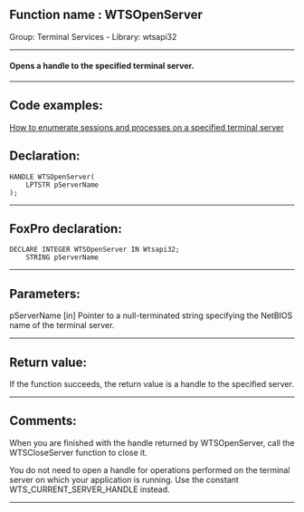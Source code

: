 
## Function name : WTSOpenServer
Group: Terminal Services - Library: wtsapi32    
***  


#### Opens a handle to the specified terminal server.

***  


## Code examples:
[How to enumerate sessions and processes on a specified terminal server](../../samples/sample_519.md)  

## Declaration:
```foxpro  
HANDLE WTSOpenServer(
	LPTSTR pServerName
);  
```  
***  


## FoxPro declaration:
```foxpro  
DECLARE INTEGER WTSOpenServer IN Wtsapi32;
	STRING pServerName  
```  
***  


## Parameters:
pServerName 
[in] Pointer to a null-terminated string specifying the NetBIOS name of the terminal server.  
***  


## Return value:
If the function succeeds, the return value is a handle to the specified server.  
***  


## Comments:
When you are finished with the handle returned by WTSOpenServer, call the WTSCloseServer function to close it.  
  
You do not need to open a handle for operations performed on the terminal server on which your application is running. Use the constant WTS_CURRENT_SERVER_HANDLE instead.  
  
***  

